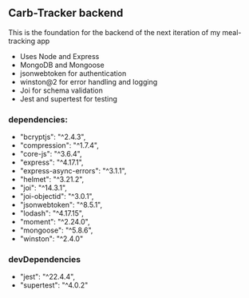 ## Carb-Tracker backend

This is the foundation for the backend of the next iteration of my meal-tracking app

- Uses Node and Express
- MongoDB and Mongoose
- jsonwebtoken for authentication
- winston@2 for error handling and logging
- Joi for schema validation
- Jest and supertest for testing

### dependencies:

- "bcryptjs": "^2.4.3",
- "compression": "^1.7.4",
- "core-js": "^3.6.4",
- "express": "^4.17.1",
- "express-async-errors": "^3.1.1",
- "helmet": "^3.21.2",
- "joi": "^14.3.1",
- "joi-objectid": "^3.0.1",
- "jsonwebtoken": "^8.5.1",
- "lodash": "^4.17.15",
- "moment": "^2.24.0",
- "mongoose": "^5.8.6",
- "winston": "^2.4.0"

### devDependencies

- "jest": "^22.4.4",
- "supertest": "^4.0.2"

